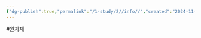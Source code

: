 ```yaml
---
{"dg-publish":true,"permalink":"/1-study/2//info//","created":"2024-11-20T21:02:28.979+09:00","updated":"2025-06-26T15:43:03.176+09:00"}
---
```


#원자재 